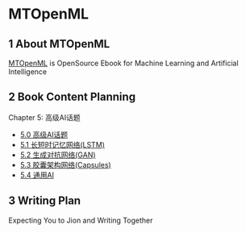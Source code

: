 # MTOpenML

## 1 About MTOpenML

[MTOpenML](https://github.com/MTMediaDev/MTOpenML) is OpenSource Ebook for  Machine Learning and Artificial Intelligence

## 2 Book Content Planning

Chapter 5: 高级AI话题

* [5.0 高级AI话题](../../book-open-ai-cn/5-ai-pro-topic/50-pro-topic.md)  
* [5.1 长短时记忆网络(LSTM)](../../book-open-ai-cn/5-ai-pro-topic/51-ai-lstm.md)  
* [5.2 生成对抗网络(GAN)](../../book-open-ai-cn/5-ai-pro-topic/52-ai-gan.md)  
* [5.3 胶囊架构网络(Capsules)](../../book-open-ai-cn/5-ai-pro-topic/53-ai-capsules-theory.md)  
* [5.4 通用AI](../../book-open-ai-cn/5-ai-pro-topic/54-ai-general.md)  

## 3 Writing Plan

Expecting You to Jion and Writing Together